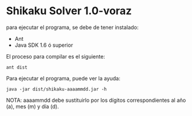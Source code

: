 Shikaku Solver 1.0-voraz
========================

para ejecutar el programa, se debe de tener instalado:

- Ant
- Java SDK 1.6 ó superior

El proceso para compilar es el siguiente:

    ant dist

Para ejecutar el programa, puede ver la ayuda:

    java -jar dist/shikaku-aaaammdd.jar -h

NOTA: aaaammdd debe sustituirlo por los dígitos correspondientes
al año (a), mes (m) y día (d).
